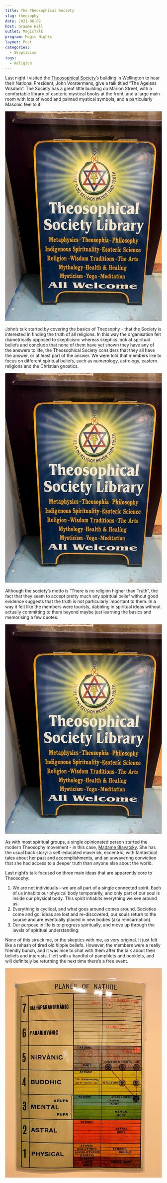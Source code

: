 ```yaml
---
title: The Theosophical Society
slug: theosophy
date: 2021-06-02
host: Graeme Hill
outlet: MagicTalk
program: Magic Nights
layout: Post
categories:
  - Skepticism
tags:
  - Religion
---
```


Last night I visited the [Theosophical Society](https://theosophy.nz/centres/wellington)’s building in Wellington to hear their National President, John Vorstermans, give a talk titled “The Ageless Wisdom”. The Society has a great little building on Marion Street, with a comfortable library of esoteric mystical books at the front, and a large main room with lots of wood and painted mystical symbols, and a particularly Masonic feel to it.

<!-- more -->

![Theosophy](./IMG_0406.jpg)

John’s talk started by covering the basics of Theosophy - that the Society is interested in finding the truth of all religions. In this way the organisation felt diametrically opposed to skepticism: whereas skeptics look at spiritual beliefs and conclude that none of them have yet shown they have any of the answers to life, the Theosophical Society considers that they all have the answer, or at least part of the answer. We were told that members like to focus on different spiritual beliefs, such as numerology, astrology, eastern religions and the Christian gnostics.

![Freedom](./IMG_0406.jpg)

Although the society’s motto is “There is no religion higher than Truth”, the fact that they seem to accept pretty much any spiritual belief without good evidence suggests that the truth is not particularly important to them. In a way it felt like the members were tourists, dabbling in spiritual ideas without actually committing to them beyond maybe just learning the basics and memorising a few quotes.

![Objects](./IMG_0406.jpg)

As with most spiritual groups, a single opinionated person started the modern Theosophy movement - in this case, [Madame Blavatsky](https://en.wikipedia.org/wiki/Helena_Blavatsky). She has the usual back story: a self-educated maverick, eccentric, with fantastical tales about her past and accomplishments, and an unwavering conviction that she had access to a deeper truth than anyone else about the world.

Last night’s talk focused on three main ideas that are apparently core to Theosophy:

1. We are not individuals - we are all part of a single connected spirit. Each of us inhabits our physical body temporarily, and only part of our soul is inside our physical body. This spirit inhabits everything we see around us.
2. Everything is cyclical, and what goes around comes around. Societies come and go, ideas are lost and re-discovered, our souls return to the source and are eventually placed in new bodies (aka reincarnation).
3. Our purpose in life is to progress spiritually, and move up through the levels of spiritual understanding:

None of this struck me, or the skeptics with me, as very original. It just felt like a rehash of tired old hippie beliefs. However, the members were a really friendly bunch, and it was nice to chat with them after the talk about their beliefs and interests. I left with a handful of pamphlets and booklets, and will definitely be returning the next time there’s a free event.

![Planes](./IMG_0407.jpg)
